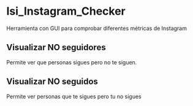 # Isi_Instagram_Checker
 Herramienta con GUI para comprobar diferentes métricas de Instagram

 ## Visualizar NO seguidores
 Permite ver que personas sigues pero no te siguen.

 ## Visualizar NO seguidos
 Permite ver personas que te sigues pero tu no sigues
